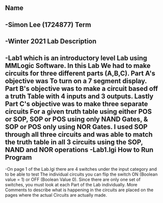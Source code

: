 Name
----
-Simon Lee (1724877)
Term
----
-Winter 2021
Lab Description
---------------
-Lab1 which is an introductory level Lab using MMLogic Software. In this Lab
We had to make circuits for three different parts (A,B,C). Part A's objective was
To turn on a 7 segment display. Part B's objective was to make a circuit based off a truth
Table with 4 inputs and 3 outputs. Lastly Part C's objective was to make three separate circuits 
For a given truth table using either POS or SOP, SOP or POS using only NAND Gates, & SOP or POS only using NOR Gates. I used SOP through all three circuits and was able to match the truth table in all 3 circuits using the SOP, NAND and NOR operations
-Lab1.lgi
How to Run Program
-------------------
-On page 1 of the Lab.lgi there are 4 switches under the input category and to be able to test
The individual circuits you can flip the switch ON (Boolean value = 1) or OFF (Boolean Value 0). Since there are only one set of switches, you must look at each Part of the Lab individually. More 
Comments to describe what is happening in the circuits are placed on the pages where the actual
Circuits are actually made.  
